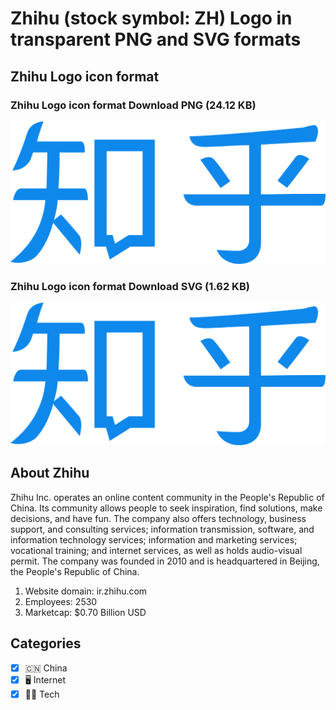 # Zhihu (stock symbol: ZH) Logo in transparent PNG and SVG formats

## Zhihu Logo icon format

### Zhihu Logo icon format Download PNG (24.12 KB)

![Zhihu Logo icon format Download PNG (24.12 KB)](/img/orig/ZH-d69c4e93.png)

### Zhihu Logo icon format Download SVG (1.62 KB)

![Zhihu Logo icon format Download SVG (1.62 KB)](/img/orig/ZH-5c92449f.svg)

## About Zhihu

Zhihu Inc. operates an online content community in the People's Republic of China. Its community allows people to seek inspiration, find solutions, make decisions, and have fun. The company also offers technology, business support, and consulting services; information transmission, software, and information technology services; information and marketing services; vocational training; and internet services, as well as holds audio-visual permit. The company was founded in 2010 and is headquartered in Beijing, the People's Republic of China.

1. Website domain: ir.zhihu.com
2. Employees: 2530
3. Marketcap: $0.70 Billion USD


## Categories
- [x] 🇨🇳 China
- [x] 🖥️ Internet
- [x] 👩‍💻 Tech

